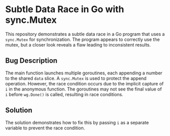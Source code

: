 # Subtle Data Race in Go with sync.Mutex

This repository demonstrates a subtle data race in a Go program that uses a `sync.Mutex` for synchronization. The program appears to correctly use the mutex, but a closer look reveals a flaw leading to inconsistent results.

## Bug Description
The main function launches multiple goroutines, each appending a number to the shared `data` slice. A `sync.Mutex` is used to protect the append operation.  However, the race condition occurs due to the implicit capture of `i` in the anonymous function.  The goroutines may not see the final value of `i` before `wg.Done()` is called, resulting in race conditions.

## Solution
The solution demonstrates how to fix this by passing `i` as a separate variable to prevent the race condition.